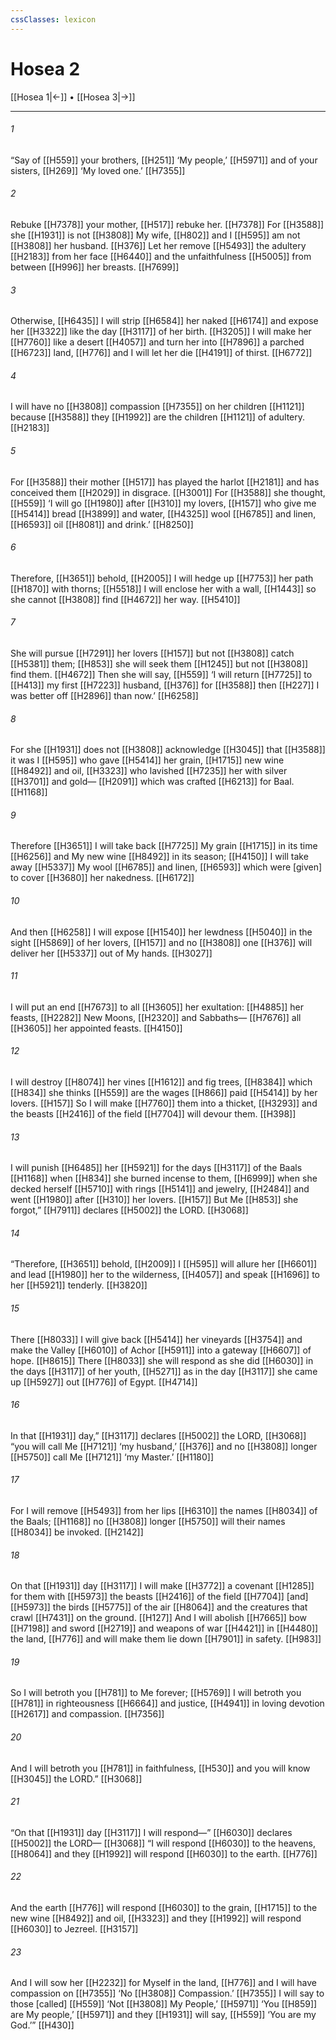 ```yaml
---
cssClasses: lexicon
---
```


# Hosea 2

[[Hosea 1|←]] • [[Hosea 3|→]]

---

###### 1
“Say of [[H559]] your brothers, [[H251]] ‘My people,’ [[H5971]] and of your sisters, [[H269]] ‘My loved one.’ [[H7355]]

###### 2
Rebuke [[H7378]] your mother, [[H517]] rebuke her. [[H7378]] For [[H3588]] she [[H1931]] is not [[H3808]] My wife, [[H802]] and I [[H595]] am not [[H3808]] her husband. [[H376]] Let her remove [[H5493]] the adultery [[H2183]] from her face [[H6440]] and the unfaithfulness [[H5005]] from between [[H996]] her breasts. [[H7699]]

###### 3
Otherwise, [[H6435]] I will strip [[H6584]] her naked [[H6174]] and expose her [[H3322]] like the day [[H3117]] of her birth. [[H3205]] I will make her [[H7760]] like a desert [[H4057]] and turn her into [[H7896]] a parched [[H6723]] land, [[H776]] and I will let her die [[H4191]] of thirst. [[H6772]]

###### 4
I will have no [[H3808]] compassion [[H7355]] on her children [[H1121]] because [[H3588]] they [[H1992]] are the children [[H1121]] of adultery. [[H2183]]

###### 5
For [[H3588]] their mother [[H517]] has played the harlot [[H2181]] and has conceived them [[H2029]] in disgrace. [[H3001]] For [[H3588]] she thought, [[H559]] ‘I will go [[H1980]] after [[H310]] my lovers, [[H157]] who give me [[H5414]] bread [[H3899]] and water, [[H4325]] wool [[H6785]] and linen, [[H6593]] oil [[H8081]] and drink.’ [[H8250]]

###### 6
Therefore, [[H3651]] behold, [[H2005]] I will hedge up [[H7753]] her path [[H1870]] with thorns; [[H5518]] I will enclose her with a wall, [[H1443]] so she cannot [[H3808]] find [[H4672]] her way. [[H5410]]

###### 7
She will pursue [[H7291]] her lovers [[H157]] but not [[H3808]] catch [[H5381]] them; [[H853]] she will seek them [[H1245]] but not [[H3808]] find them. [[H4672]] Then she will say, [[H559]] ‘I will return [[H7725]] to [[H413]] my first [[H7223]] husband, [[H376]] for [[H3588]] then [[H227]] I was better off [[H2896]] than now.’ [[H6258]]

###### 8
For she [[H1931]] does not [[H3808]] acknowledge [[H3045]] that [[H3588]] it was I [[H595]] who gave [[H5414]] her  grain, [[H1715]] new wine [[H8492]] and oil, [[H3323]] who lavished [[H7235]] her  with silver [[H3701]] and gold— [[H2091]] which was crafted [[H6213]] for Baal. [[H1168]]

###### 9
Therefore [[H3651]] I will take back [[H7725]] My grain [[H1715]] in its time [[H6256]] and My new wine [[H8492]] in its season; [[H4150]] I will take away [[H5337]] My wool [[H6785]] and linen, [[H6593]] which were [given] to cover [[H3680]] her nakedness. [[H6172]]

###### 10
And then [[H6258]] I will expose [[H1540]] her lewdness [[H5040]] in the sight [[H5869]] of her lovers, [[H157]] and no [[H3808]] one [[H376]] will deliver her [[H5337]] out of My hands. [[H3027]]

###### 11
I will put an end [[H7673]] to all [[H3605]] her exultation: [[H4885]] her feasts, [[H2282]] New Moons, [[H2320]] and Sabbaths— [[H7676]] all [[H3605]] her appointed feasts. [[H4150]]

###### 12
I will destroy [[H8074]] her vines [[H1612]] and fig trees, [[H8384]] which [[H834]] she thinks [[H559]] are the wages [[H866]] paid [[H5414]] by her lovers. [[H157]] So I will make [[H7760]] them into a thicket, [[H3293]] and the beasts [[H2416]] of the field [[H7704]] will devour them. [[H398]]

###### 13
I will punish [[H6485]] her [[H5921]] for the days [[H3117]] of the Baals [[H1168]] when [[H834]] she burned incense to them, [[H6999]] when she decked herself [[H5710]] with rings [[H5141]] and jewelry, [[H2484]] and went [[H1980]] after [[H310]] her lovers. [[H157]] But Me [[H853]] she forgot,” [[H7911]] declares [[H5002]] the LORD. [[H3068]]

###### 14
“Therefore, [[H3651]] behold, [[H2009]] I [[H595]] will allure her [[H6601]] and lead [[H1980]] her to the wilderness, [[H4057]] and speak [[H1696]] to her [[H5921]] tenderly. [[H3820]]

###### 15
There [[H8033]] I will give back [[H5414]] her vineyards [[H3754]] and make the Valley [[H6010]] of Achor [[H5911]] into a gateway [[H6607]] of hope. [[H8615]] There [[H8033]] she will respond as she did [[H6030]] in the days [[H3117]] of her youth, [[H5271]] as in the day [[H3117]] she came up [[H5927]] out [[H776]] of Egypt. [[H4714]]

###### 16
In that [[H1931]] day,” [[H3117]] declares [[H5002]] the LORD, [[H3068]] “you will call Me [[H7121]] ‘my husband,’ [[H376]] and no [[H3808]] longer [[H5750]] call Me [[H7121]] ‘my Master.’ [[H1180]]

###### 17
For I will remove [[H5493]] from her lips [[H6310]] the names [[H8034]] of the Baals; [[H1168]] no [[H3808]] longer [[H5750]] will their names [[H8034]] be invoked. [[H2142]]

###### 18
On that [[H1931]] day [[H3117]] I will make [[H3772]] a covenant [[H1285]] for them  with [[H5973]] the beasts [[H2416]] of the field [[H7704]] [and] [[H5973]] the birds [[H5775]] of the air [[H8064]] and the creatures that crawl [[H7431]] on the ground. [[H127]] And I will abolish [[H7665]] bow [[H7198]] and sword [[H2719]] and weapons of war [[H4421]] in [[H4480]] the land, [[H776]] and will make them lie down [[H7901]] in safety. [[H983]]

###### 19
So I will betroth you [[H781]] to Me  forever; [[H5769]] I will betroth you [[H781]] in righteousness [[H6664]] and justice, [[H4941]] in loving devotion [[H2617]] and compassion. [[H7356]]

###### 20
And I will betroth you [[H781]] in faithfulness, [[H530]] and you will know [[H3045]] the LORD.” [[H3068]]

###### 21
“On that [[H1931]] day [[H3117]] I will respond—” [[H6030]] declares [[H5002]] the LORD— [[H3068]] “I will respond [[H6030]] to the heavens, [[H8064]] and they [[H1992]] will respond [[H6030]] to the earth. [[H776]]

###### 22
And the earth [[H776]] will respond [[H6030]] to the grain, [[H1715]] to the new wine [[H8492]] and oil, [[H3323]] and they [[H1992]] will respond [[H6030]] to Jezreel. [[H3157]]

###### 23
And I will sow her [[H2232]] for Myself  in the land, [[H776]] and I will have compassion on [[H7355]] ‘No [[H3808]] Compassion.’ [[H7355]] I will say to those [called] [[H559]] ‘Not [[H3808]] My People,’ [[H5971]] ‘You [[H859]] are My people,’ [[H5971]] and they [[H1931]] will say, [[H559]] ‘You are my God.’” [[H430]]

